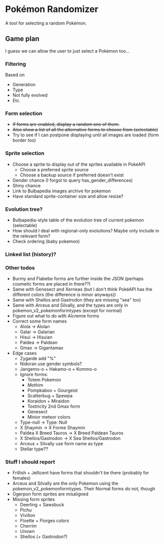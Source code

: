 # Pokémon Randomizer
A tool for selecting a random Pokémon.

## Game plan
I guess we can allow the user to just select a Pokémon too...

### Filtering
Based on
- Generation
- Type
- Not fully evolved
- Etc.

### Form selection
- ~~If forms are enabled, display a random one of them.~~
- ~~Also show a list of all the alternative forms to choose from (selectable)~~
- Try to see if I can postpone displaying until all images are loaded (form border too)

### Sprite selection
- Choose a sprite to display out of the sprites available in PokéAPI
  - Choose a preferred sprite source
  - Choose a backup source if preferred doesn't exist
- Gender chance (I forgot to query has_gender_differences)
- Shiny chance
- Link to Bulbapedia images archive for pokemon
- Have standard sprite-container size and allow resize?

### Evolution tree?
- Bulbapedia-style table of the evolution tree of current pokemon (selectable)
- How should I deal with regional-only evolutions? Maybe only include in the relevant form?
- Check ordering (baby pokemon)

### Linked list (history)?

### Other todos
- Burmy and Flabebe forms are further inside the JSON (perhaps cosmetic forms are placed in there??)
- Same with Genesect and Xerneas (but I don't think PokéAPI has the different colors (the difference is minor anyways))
- Same with Shellos and Gastrodon (they are missing "sea" too)
- Same with Arceus and Silvally, and the types are only in pokemon_v2_pokemonformtypes (except for normal)
- Figure out what to do with Alcremie forms
- Correct some form names
  - Alola -> Alolan
  - Galar -> Galarian
  - Hisui -> Hisuian
  - Paldea -> Paldean
  - Gmax -> Gigantamax
- Edge cases
  - Zygarde add "%"
  - Nidoran use gender symbols?
  - Jangemo-o + Hakamo-o + Kommo-o
  - Ignore forms:
    - Totem Pokemon
    - Mothim
    - Pompkaboo + Gourgeist
    - Scatterbug + Spewpa 
    - Koraidon + Miraidon
    - Toxtricity 2nd Gmax form
    - Genesect
    - Minior meteor colors
  - Type-null -> Type: Null
  - X Shaymin -> X Forme Shaymin
  - Paldea X Breed Tauros -> X Breed Paldean Tauros
  - X Shellos/Gastrodon -> X Sea Shellos/Gastrodon
  - Arceus + Silvally use form name as type
  - Stellar type??

### Stuff I should report
- Frillish + Jellicent have forms that shouldn't be there (probably for females)
- Arceus and Silvally are the only Pokemon using the pokemon_v2_pokemonformtypes. Their Normal forms do not, though
- Ogerpon form sprites are misaligned
- Missing form sprites
  - Deerling + Sawsbuck
  - Pichu
  - Vivillon
  - Floette + Florges colors
  - Cherrim
  - Unown
  - Shellos (+ Gastrodon?)